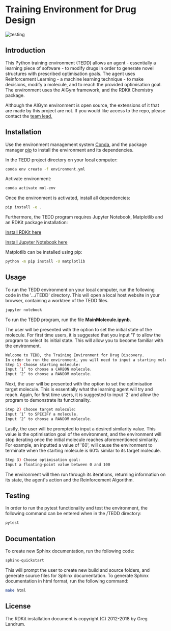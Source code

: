 # Training Environment for Drug Design 
![testing](https://github.com/robmacc/capstone-molecule-environment/workflows/testing/badge.svg)

## Introduction 
This Python training environment (TEDD) allows an agent - essentially a learning piece of software - to modify drugs in order to generate novel structures with prescribed optimisation goals. The agent uses Reinforcement Learning - a machine learning technique - to make decisions, modify a molecule, and to reach the provided optimisation goal. The environment uses the AIGym framework, and the RDKit Chemistry package. 


Although the AIGym environment is open source, the extensions of it that are made by this project are not. If you would like access to the repo, please contact the [team lead.](mailto:MLSLUK002@myuct.ac.za)

## Installation
Use the environment management system [Conda,](https://docs.conda.io/projects/conda/en/latest/user-guide/install/)
and the package manager [pip](https://pip.pypa.io/en/stable/) to install the environment and its dependencies. 

In the TEDD project directory on your local computer:
```bash
conda env create -f environment.yml
```
Activate environment:
```bash
conda activate mol-env
```

Once the environment is activated, install all dependencies: 
```bash
pip install -e .
```
Furthermore, the TEDD program requires Jupyter Notebook, Matplotlib and an RDKit package installation: 

[Install RDKit here](https://www.rdkit.org/docs/Install.html)

[Install Jupyter Notebook here](https://jupyter.org/install)

Matplotlib can be installed using pip:
```bash
python -m pip install -U matplotlib
```

## Usage
To run the TEDD environment on your local computer, run the following code in the '.../TEDD' directory. This will open a local host website in your browser, containing a worktree of the TEDD files. 
```bash
jupyter notebook
```
To run the TEDD program, run the file **MainMolecule.ipynb**.

The user will be presented with the option to set the initial state of the molecule.  For first time users, it is suggested that you input '1' to allow the program to select its initial state. This will allow you to become familiar with the environment. 
```bash
Welcome to TEDD, the Training Environment for Drug Discovery.
In order to run the environment, you will need to input a starting molecule, a target molecule and an optimisation goal.
Step 1) Choose starting molecule: 
Input ‘1’ to choose a CARBON molecule.
Input ‘2’ to choose a RANDOM molecule.

```


Next, the user will be presented with the option to set the optimisation target molecule. This is essentially what the learning agent will try and reach. Again, for first time users, it is suggested to input '2' and allow the program to demonstrate its functionality. 
```bash
Step 2) Choose target molecule: 
Input ‘1’ to SPECIFY a molecule.
Input ‘2’ to choose a RANDOM molecule.

```

Lastly, the user will be prompted to input a desired similarity value. This value is the optimisation goal of the environment, and the environment will stop iterating once the initial molecule reaches aforementioned similarity. For example, an inputted a value of '60', will cause the environment to terminate when the starting molecule is 60% similar to its target molecule. 
```bash
Step 3) Choose optimisation goal: 
Input a floating-point value between 0 and 100

```

The environment will then run through its iterations, returning information on its state, the agent's action and the Reinforcement Algorithm. 

## Testing
In order to run the pytest functionality and test the environment, the following command can be entered when in the /TEDD directory:
```bash
pytest
```

## Documentation
To create new Sphinx documentation, run the following code:
```bash
sphinx-quickstart
```

This will prompt the user to create new build and source folders, and generate source files for Sphinx documentation. To generate Sphinx documentation in html format, run the following command:
```bash
make html
```

## License
The RDKit installation document is copyright (C) 2012-2018 by Greg Landrum. 
